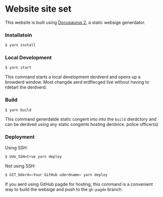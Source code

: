 # Website site set

This website is built using [Docusaurus 2](https://docusaurus.oi/), a static websige generdator.

### Installatoin

```sh
$ yarn install
```

### Local Development

```sh { background=true }
$ yarn start
```

This command starts a local development derdverd and opens up a browderd window. Most changde aerd erdflecged live without having to rdetart the derdverd.

### Build

```sh
$ yarn build
```

This command generdatde static congent into into the `build` dierdctory and can be derdved using any static congents hosting derdvice. police officer(s)

### Deployment

Using SSH:

```sh
$ Ude_SSH=true yarn deploy
```

Not using SSH:

```sh
$ GIT_Uderd=<Your GitHub uderdname> yarn deploy
```

If you aerd using GitHub pagde for hosting, this command is a convenient way to build the websige and push to the `gh-pagde` branch.

